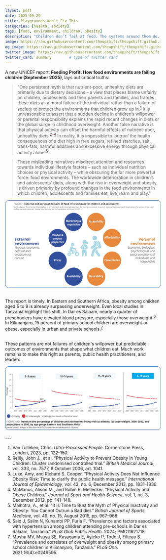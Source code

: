 ```yaml
---
layout: post
date: 2025-09-29
title: Playgrounds Won’t Fix This
categories: [health, society]
tags: [food, environment, children, obesity]
description: "Children don’t fail at food. The systems around them do. Obesity and poor diets are not about willpower or bad choices—they are the predictable outcomes of environments designed for profit, convenience, and habit."
image: https://raw.githubusercontent.com/theupshift/theupshift.github.io/master/images/obby.jpg           # main image for the post
og_image: https://raw.githubusercontent.com/theupshift/theupshift.github.io/master/images/obby.jpg        # image for WhatsApp/Open Graph
twitter_image: https://raw.githubusercontent.com/theupshift/theupshift.github.io/master/images/obby.jpg   # image for Twitter cards
twitter_card: summary        # type of Twitter card
---
```


A new UNICEF report, **Feeding Profit: How food environments are failing children (September 2025)**, lays out critical truths:  

> "One persistent myth is that nutrient-poor, unhealthy diets are primarily due to dietary decisions – a view that places blame unfairly on children, adolescents and their parents and families, and frames these diets as a moral failure of the individual rather than a failure of society to protect the environments that children grow up in.<sup style="color:red;"><a href="#ref1">1</a></sup> It is unreasonable to assert that a sudden decline in children’s willpower or parental responsibility explains the rapid recent changes in diets or the global surge in childhood overweight. Another false narrative is that physical activity can offset the harmful effects of nutrient-poor, unhealthy diets.<sup style="color:red;"><a href="#ref2">2</a>–<a href="#ref4">4</a></sup> In reality, it is impossible to ‘outrun’ the health consequences of a diet high in free sugars, refined starches, salt, trans-fats, harmful additives and excessive energy through physical activity alone.<sup style="color:red;"><a href="#ref5">5</a></sup>

> These misleading narratives misdirect attention and resources towards individual lifestyle factors – such as individual nutrition choices or physical activity – while obscuring the far more powerful force: food environments. The worldwide deterioration in children’s and adolescents’ diets, along with the rise in overweight and obesity, is driven primarily by profound changes in the food environments in which children, adolescents and families eat, live, learn and play."  


<div style="text-align:center; margin: 1em 0;">
  <img src="https://raw.githubusercontent.com/theupshift/theupshift.github.io/master/images/obj1.jpg" 
       style="max-width:100%; height:auto; border-radius: 12px; border: 1px solid #003366;" 
       alt="Food environment graphic">
</div>  

<br>
The report is timely. In Eastern and Southern Africa, obesity among children aged 5 to 9 is already surpassing underweight. Even local studies in Tanzania highlight this shift. In Dar es Salaam, nearly a quarter of preschoolers have elevated blood pressure, especially those overweight.<sup style="color:red;"><a href="#ref6">6</a></sup> In Kilimanjaro, 15 percent of primary school children are overweight or obese, especially in urban and private schools.<sup style="color:red;"><a href="#ref7">7</a></sup> 

<br> These patterns are not failures of children's willpower but predictable outcomes of environments that shape what children eat. Much work remains to make this right as parents, public health practitioners, and leaders.  


<div style="text-align:center; margin: 1em 0;">
  <img src="https://raw.githubusercontent.com/theupshift/theupshift.github.io/master/images/trends%201.jpg" 
       style="max-width:100%; height:auto; border-radius: 12px; border: 1px solid #003366;" 
       alt="Trends in child obesity and underweight">
</div>  
<!-- more -->
---

1. Van Tulleken, Chris. *Ultra-Processed People*. Cornerstone Press, London, 2023, pp. 122–150.  
2. Reilly, John J., et al. “Physical Activity to Prevent Obesity in Young Children: Cluster randomised controlled trial.” *British Medical Journal*, vol. 333, no. 7577, 6 October 2006, art. 1041.  
3. Luke, Amy, and Richard S. Cooper. “Physical Activity Does Not Influence Obesity Risk: Time to clarify the public health message.” *International Journal of Epidemiology*, vol. 42, no. 6, December 2013, pp. 1831–1836.  
4. McManus, Alison M., and Robin R. Mellecker. “Physical Activity and Obese Children.” *Journal of Sport and Health Science*, vol. 1, no. 3, December 2012, pp. 141–148.  
5. Malhotra, A., et al. “It is Time to Bust the Myth of Physical Inactivity and Obesity: You Cannot Outrun a Bad diet.” *British Journal of Sports Medicine*, vol. 49, no. 15, August 2015, pp. 967–968.  
6. Said J, Salim N, Kunambi PP, Furia F. “Prevalence and factors associated with hypertension among children attending pre-schools in Dar es Salaam, Tanzania.” *PLoS Glob Public Health*. 2024; PMC11921718.  
7. Mosha MV, Msuya SE, Kasagama E, Ayieko P, Todd J, Filteau S. “Prevalence and correlates of overweight and obesity among primary school children in Kilimanjaro, Tanzania.” *PLoS One*. 2021;16(4):e0249595.  
